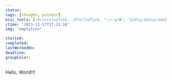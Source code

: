 ```yaml
---
status: 
tags: [thought, pointer]
misc_tools: [-#canceledTask, -#failedTask, "⭐🔥✓✔️❌", "&nbsp;&ensp;&emsp;"]
ctime: "2023-12-17T17:31:50"
img: "emptyIcon"

started: 
completed: 
lastWorkedOn: 
deadline: 
groupColor: 
---
```

Hello, World!!!